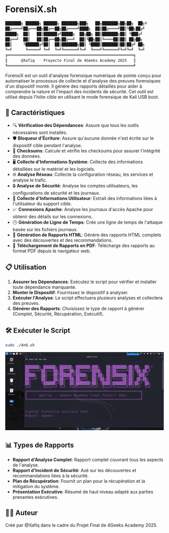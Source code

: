 # ForensiX.sh

```bash
███████╗ ██████╗ ██████╗ ███████╗███╗   ██╗███████╗██╗██╗  ██╗®
██╔════╝██╔═══██╗██╔══██╗██╔════╝████╗  ██║██╔════╝██║╚██╗██╔╝
█████╗  ██║   ██║██████╔╝█████╗  ██╔██╗ ██║███████╗██║ ╚███╔╝ 
██╔══╝  ██║   ██║██╔══██╗██╔══╝  ██║╚██╗██║╚════██║██║ ██╔██╗ 
██║     ╚██████╔╝██║  ██║███████╗██║ ╚████║███████║██║██╔╝ ██╗
╚═╝      ╚═════╝ ╚═╝  ╚═╝╚══════╝╚═╝  ╚═══╝╚══════╝╚═╝╚═╝  ╚═╝
╔════════════════════════════════════════════════════════╗
║      @Xafiq  - Proyecto Final de 4Geeks Academy 2025   ║
╚════════════════════════════════════════════════════════╝
```

ForensiX est un outil d'analyse forensique numérique de pointe conçu pour automatiser le processus de collecte et d'analyse des preuves forensiques d'un dispositif monté. Il génère des rapports détaillés pour aider à comprendre la nature et l'impact des incidents de sécurité. Cet outil est utilisé depuis l'hôte cible en utilisant le mode forensique de Kali USB boot.

## 🚀 Caractéristiques
- 🔍 **Vérification des Dépendances**: Assure que tous les outils nécessaires sont installés.
- 🛡️ **Bloqueur d'Écriture**: Assure qu'aucune donnée n'est écrite sur le dispositif cible pendant l'analyse.
- 🔢 **Checksums**: Calcule et vérifie les checksums pour assurer l'intégrité des données.
- 🖥️ **Collecte d'Informations Système**: Collecte des informations détaillées sur le matériel et les logiciels.
- 🌐 **Analyse Réseau**: Collecte la configuration réseau, les services et analyse le trafic.
- 🔒 **Analyse de Sécurité**: Analyse les comptes utilisateurs, les configurations de sécurité et les journaux.
- 👤 **Collecte d'Informations Utilisateur**: Extrait des informations liées à l'utilisateur du support cible.
- 📈 **Connexions Apache**: Analyse les journaux d'accès Apache pour obtenir des détails sur les connexions.
- 🕒 **Génération de Ligne de Temps**: Crée une ligne de temps de l'attaque basée sur les fichiers journaux.
- 📄 **Génération de Rapports HTML**: Génère des rapports HTML complets avec des découvertes et des recommandations.
- 📑 **Téléchargement de Rapports en PDF**: Télécharge des rapports au format PDF depuis le navigateur web.


## 📋 Utilisation
1. **Assurer les Dépendances**: Exécutez le script pour vérifier et installer toute dépendance manquante.
2. **Monter le Dispositif**: Fournissez le dispositif à analyser.
3. **Exécuter l'Analyse**: Le script effectuera plusieurs analyses et collectera des preuves.
4. **Générer des Rapports**: Choisissez le type de rapport à générer (Complet, Sécurité, Récupération, Exécutif).

## 🛠️ Exécuter le Script
```bash
sudo ./4n6.sh
```

![alt text](assets/preview.jpg)


## 📊 Types de Rapports
- **Rapport d'Analyse Complet**: Rapport complet couvrant tous les aspects de l'analyse.
- **Rapport d'Incident de Sécurité**: Axé sur les découvertes et recommandations liées à la sécurité.
- **Plan de Récupération**: Fournit un plan pour la récupération et la mitigation du système.
- **Présentation Exécutive**: Résumé de haut niveau adapté aux parties prenantes exécutives.


## 👨‍💻 Auteur
Créé par @Xafiq dans le cadre du Projet Final de 4Geeks Academy 2025.
